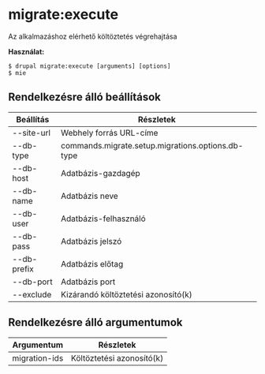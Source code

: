# migrate:execute
Az alkalmazáshoz elérhető költöztetés végrehajtása

**Használat:**
```
$ drupal migrate:execute [arguments] [options] 
$ mie  
```

## Rendelkezésre álló beállítások
Beállítás | Részletek
-------|-------------
--site-url | Webhely forrás URL-címe
--db-type | commands.migrate.setup.migrations.options.db-type
--db-host | Adatbázis-gazdagép
--db-name | Adatbázis neve
--db-user | Adatbázis-felhasználó
--db-pass | Adatbázis jelszó
--db-prefix | Adatbázis előtag
--db-port | Adatbázis port
--exclude | Kizárandó költöztetési azonosító(k)

## Rendelkezésre álló argumentumok
Argumentum | Részletek
---------|-------------
migration-ids | Költöztetési azonosító(k)
